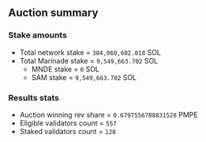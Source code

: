 ## Auction summary

### Stake amounts
- Total network stake = `384,060,602.018` SOL
- Total Marinade stake = `9,549,663.702` SOL
  - MNDE stake = `0` SOL
  - SAM stake = `9,549,663.702` SOL

### Results stats
- Auction winning rev share = `0.6797556788831528` PMPE
- Eligible validators count = `557`
- Staked validators count = `128`
